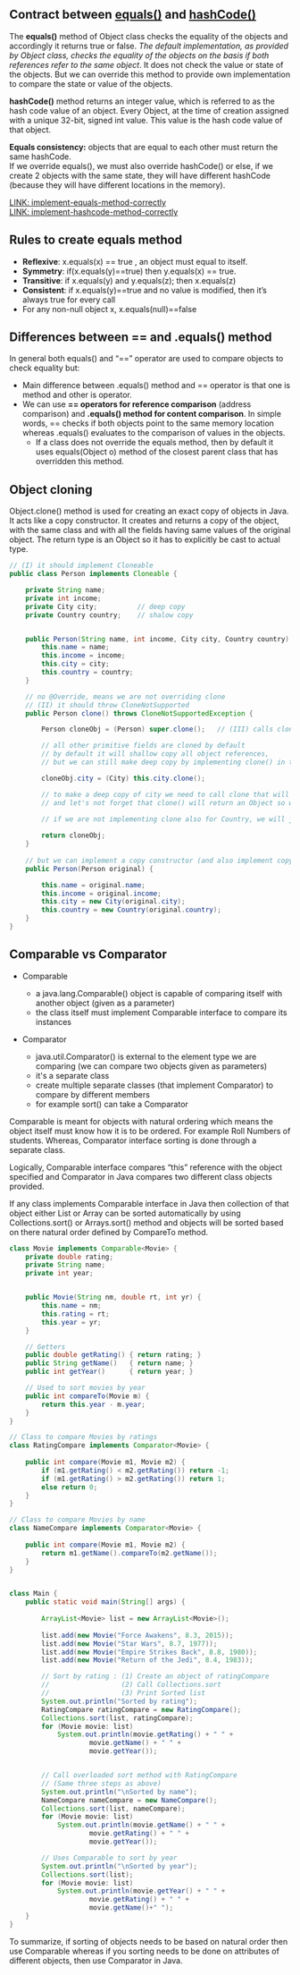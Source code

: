 ## Contract between <u>equals()</u> and <u>hashCode()</u>

The **equals()** method of Object class checks the equality of the objects and accordingly it returns true or false. *The default implementation, as provided by Object class, checks the equality of the objects on the basis if both references refer to the same object*. It does not check the value or state of the objects. But we can override this method to provide own implementation to compare the state or value of the objects.  

**hashCode()** method returns an integer value, which is referred to as the hash code value of an object. Every Object, at the time of creation assigned with a unique 32-bit, signed int value. This value is the hash code value of that object.  

**Equals consistency:** objects that are equal to each other must return the same hashCode.  
If we override equals(), we must also override hashCode() or else, if we create 2 objects with the same state, they will have different hashCode (because they will have different locations in the memory).  

[LINK: implement-equals-method-correctly](https://www.sitepoint.com/implement-javas-equals-method-correctly/)  
[LINK: implement-hashcode-method-correctly](https://www.sitepoint.com/how-to-implement-javas-hashcode-correctly/)


## Rules to create equals method

- **Reflexive**: x.equals(x) == true , an object must equal to itself.  
- **Symmetry**: if(x.equals(y)==true) then y.equals(x) == true.  
- **Transitive**: if x.equals(y) and y.equals(z); then x.equals(z)  
- **Consistent**: if x.equals(y)==true and no value is modified, then it’s always true for every call  
- For any non-null object x, x.equals(null)==false


## Differences between == and .equals() method

In general both equals() and “==” operator are used to compare objects to check equality but:

- Main difference between .equals() method and == operator is that one is method and other is operator.
- We can use **== operators for reference comparison** (address comparison) and **.equals() method for content comparison**. In simple words, == checks if both objects point to the same memory location whereas .equals() evaluates to the comparison of values in the objects.
    - If a class does not override the equals method, then by default it uses equals(Object o) method of the closest parent class that has overridden this method. 


## Object cloning

Object.clone() method is used for creating an exact copy of objects in Java. It acts like a copy constructor. It creates and returns a copy of the object, with the same class and with all the fields having same values of the original object. The return type is an Object so it has to explicitly be cast to actual type.

```java
// (I) it should implement Cloneable
public class Person implements Cloneable {

    private String name;
    private int income;
    private City city;          // deep copy
    private Country country;    // shalow copy


    public Person(String name, int income, City city, Country country) {
        this.name = name;
        this.income = income;
        this.city = city;
        this.country = country;
    }

    // no @Override, means we are not overriding clone
    // (II) it should throw CloneNotSupported
    public Person clone() throws CloneNotSupportedException {

        Person cloneObj = (Person) super.clone();   // (III) calls clone() from Object class

        // all other primitive fields are cloned by default
        // by default it will shallow copy all object references,
        // but we can still make deep copy by implementing clone() in those classes:

        cloneObj.city = (City) this.city.clone();

        // to make a deep copy of city we need to call clone that will also be implemented in City class
        // and let's not forget that clone() will return an Object so we need to cast it to City

        // if we are not implementing clone also for Country, we will just shallow copy it
        
        return cloneObj;
    }
    
    // but we can implement a copy constructor (and also implement copy constructors in aggregated classes):
    public Person(Person original) {

        this.name = original.name;
        this.income = original.income;
        this.city = new City(original.city);
        this.country = new Country(original.country);
    }
}
```

## Comparable vs Comparator

- Comparable
  - a java.lang.Comparable() object is capable of comparing itself with another object (given as a parameter)
  - the class itself must implement Comparable interface to compare its instances
  
- Comparator
  - java.util.Comparator() is external to the element type we are comparing (we can compare two objects given as parameters)
  - it's a separate class 
  - create multiple separate classes (that implement Comparator) to compare by different members
  - for example sort() can take a Comparator
  
Comparable is meant for objects with natural ordering which means the object itself must know how it is to be ordered. For example Roll Numbers of students. Whereas, Comparator interface sorting is done through a separate class.
  
Logically, Comparable interface compares “this” reference with the object specified and Comparator in Java compares two different class objects provided.  

If any class implements Comparable interface in Java then collection of that object either List or Array can be sorted automatically by using Collections.sort() or Arrays.sort() method and objects will be sorted based on there natural order defined by CompareTo method.


```java
class Movie implements Comparable<Movie> {
    private double rating;
    private String name;
    private int year;


    public Movie(String nm, double rt, int yr) {
        this.name = nm;
        this.rating = rt;
        this.year = yr;
    }

    // Getters
    public double getRating() { return rating; }
    public String getName()   { return name; }
    public int getYear()      { return year; }

    // Used to sort movies by year
    public int compareTo(Movie m) {
        return this.year - m.year;
    }
}

// Class to compare Movies by ratings
class RatingCompare implements Comparator<Movie> {
    
    public int compare(Movie m1, Movie m2) {
        if (m1.getRating() < m2.getRating()) return -1;
        if (m1.getRating() > m2.getRating()) return 1;
        else return 0;
    }
}

// Class to compare Movies by name
class NameCompare implements Comparator<Movie> {
    
    public int compare(Movie m1, Movie m2) {
        return m1.getName().compareTo(m2.getName());
    }
}


class Main {
    public static void main(String[] args) {
        
        ArrayList<Movie> list = new ArrayList<Movie>();
        
        list.add(new Movie("Force Awakens", 8.3, 2015));
        list.add(new Movie("Star Wars", 8.7, 1977));
        list.add(new Movie("Empire Strikes Back", 8.8, 1980));
        list.add(new Movie("Return of the Jedi", 8.4, 1983));

        // Sort by rating : (1) Create an object of ratingCompare
        //                  (2) Call Collections.sort
        //                  (3) Print Sorted list
        System.out.println("Sorted by rating");
        RatingCompare ratingCompare = new RatingCompare();
        Collections.sort(list, ratingCompare);
        for (Movie movie: list)
            System.out.println(movie.getRating() + " " +
                    movie.getName() + " " +
                    movie.getYear());


        // Call overloaded sort method with RatingCompare
        // (Same three steps as above)
        System.out.println("\nSorted by name");
        NameCompare nameCompare = new NameCompare();
        Collections.sort(list, nameCompare);
        for (Movie movie: list)
            System.out.println(movie.getName() + " " +
                    movie.getRating() + " " +
                    movie.getYear());

        // Uses Comparable to sort by year
        System.out.println("\nSorted by year");
        Collections.sort(list);
        for (Movie movie: list)
            System.out.println(movie.getYear() + " " +
                    movie.getRating() + " " +
                    movie.getName()+" ");
    }
}
```

To summarize, if sorting of objects needs to be based on natural order then use Comparable whereas if you sorting needs to be done on attributes of different objects, then use Comparator in Java.

